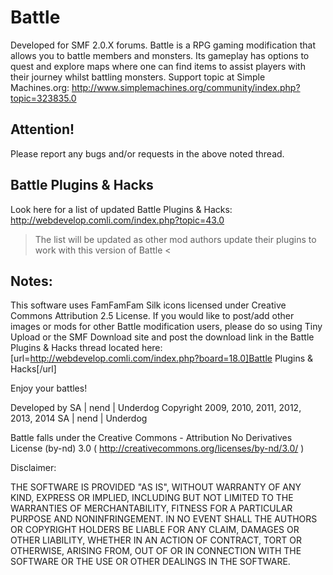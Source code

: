 Battle
======
Developed for SMF 2.0.X forums.
Battle is a RPG gaming modification that allows you to battle members and monsters.
Its gameplay has options to quest and explore maps where one can find items to assist players with their journey whilst battling monsters.
Support topic at Simple Machines.org: http://www.simplemachines.org/community/index.php?topic=323835.0

Attention!
----------
Please report any bugs and/or requests in the above noted thread.

Battle Plugins & Hacks
----------------------
Look here for a list of updated Battle Plugins & Hacks: http://webdevelop.comli.com/index.php?topic=43.0 
> The list will be updated as other mod authors update their plugins to work with this version of Battle <

Notes:
------
This software uses FamFamFam Silk icons licensed under Creative Commons Attribution 2.5 License.
If you would like to post/add other images or mods for other Battle modification users, please do so using Tiny Upload or the SMF Download site and post the download link in the Battle Plugins & Hacks thread located here: [url=http://webdevelop.comli.com/index.php?board=18.0]Battle Plugins & Hacks[/url]

Enjoy your battles!

Developed by SA | nend | Underdog
Copyright 2009, 2010, 2011, 2012, 2013, 2014 SA | nend | Underdog

Battle falls under the Creative Commons - Attribution No Derivatives License (by-nd) 3.0 ( http://creativecommons.org/licenses/by-nd/3.0/ )

Disclaimer:

THE SOFTWARE IS PROVIDED "AS IS", WITHOUT WARRANTY OF ANY KIND, EXPRESS OR IMPLIED, INCLUDING BUT NOT LIMITED TO THE WARRANTIES OF MERCHANTABILITY,
FITNESS FOR A PARTICULAR PURPOSE AND NONINFRINGEMENT. IN NO EVENT SHALL THE AUTHORS OR COPYRIGHT HOLDERS BE LIABLE FOR ANY CLAIM, DAMAGES OR OTHER LIABILITY,
WHETHER IN AN ACTION OF CONTRACT, TORT OR OTHERWISE, ARISING FROM, OUT OF OR IN CONNECTION WITH THE SOFTWARE OR THE USE OR OTHER DEALINGS IN THE SOFTWARE.